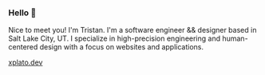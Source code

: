 ### Hello 👋

Nice to meet you! I'm Tristan. I'm a software engineer && designer based in Salt Lake City, UT. I specialize in high-precision engineering and human-centered design with a focus on websites and applications. 

[xplato.dev](https://xplato.dev)
